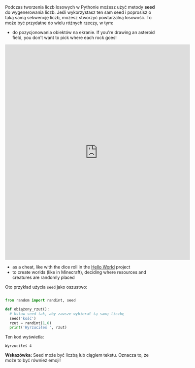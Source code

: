 Podczas tworzenia liczb losowych w Pythonie możesz użyć metody **seed** do wygenerowania liczb. Jeśli wykorzystasz ten sam seed i poprosisz o taką samą sekwencję liczb, możesz stworzyć powtarzalną losowość. To może być przydatne do wielu różnych rzeczy, w tym:

- do pozycjonowania obiektów na ekranie. If you're drawing an asteroid field, you don't want to pick where each rock goes!

<iframe src="https://editor.raspberrypi.org/en/embed/viewer/dodge-asteroids-example" width="600" height="700" frameborder="0" marginwidth="0" marginheight="0" allowfullscreen>
</iframe>

- as a cheat, like with the dice roll in the [Hello World](https://projects.raspberrypi.org/en/projects/hello-world) project
- to create worlds (like in Minecraft), deciding where resources and creatures are randomly placed


Oto przykład użycia `seed` jako oszustwo:

```python

from random import randint, seed

def obiążony_rzut():
  # Ustaw seed tak, aby zawsze wybierał tą samą liczbę
  seed('kość')
  rzut = randint(1,6)
  print('Wyrzuciłeś ', rzut)

```
Ten kod wyświetla:

```
Wyrzuciłeś 4
```

**Wskazówka:** Seed może być liczbą lub ciągiem tekstu. Oznacza to, że może to być również emoji!
